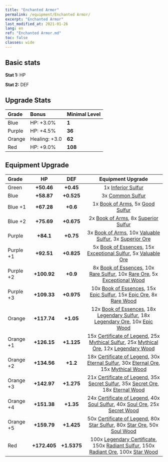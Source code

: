 ```yaml
---
title: "Enchanted Armor"
permalink: /equipment/Enchanted Armor/
excerpt: "Enchanted Armor"
last_modified_at: 2021-01-26
lang: en
ref: "Enchanted Armor.md"
toc: false
classes: wide
---
```


## Basic stats
 **Stat 1:** HP

 **Stat 2:** DEF

## Upgrade Stats
  |     Grade    |   Bonus | Minimal Level | 
  |:-------------|:--------|:--------------| 
  | Blue | HP: +3.0% | **1** | 
  | Purple | HP: +4.5% | **36** | 
  | Orange | Healing: +3.0 | **62** | 
  | Red | HP: +9.0% | **108** | 


## Equipment Upgrade
  |          Grade      | HP | DEF | Equipment Upgrade |
  |:--------------------|:---------:|:---------:|:----------------:|
  | Green | **+50.46** | **+0.45** | 1x [ Inferior Sulfur](/Items/mat_40/) |
  | Blue | **+58.87** | **+0.525** | 3x [ Common Sulfur](/Items/mat_79/) |
  | Blue +1 | **+67.28** | **+0.6** | 1x [ Book of Arms](/Items/mat_32/), 5x [ Good Sulfur](/Items/mat_92/) |
  | Blue +2 | **+75.69** | **+0.675** | 2x [ Book of Arms](/Items/mat_71/), 8x [ Superior Sulfur](/Items/mat_30/) |
  | Purple | **+84.1** | **+0.75** | 3x [ Book of Arms](/Items/mat_6/), 10x [ Valuable Sulfur](/Items/mat_66/), 3x [ Superior Ore](/Items/mat_13/) |
  | Purple +1 | **+92.51** | **+0.825** | 5x [ Book of Essences](/Items/mat_44/), 15x [ Exceptional Sulfur](/Items/mat_1/), 5x [ Valuable Ore](/Items/mat_55/) |
  | Purple +2 | **+100.92** | **+0.9** | 8x [ Book of Essences](/Items/mat_84/), 10x [ Rare Sulfur](/Items/mat_46/), 10x [ Rare Ore](/Items/mat_2/), 5x [ Exceptional Wood](/Items/mat_82/) |
  | Purple +3 | **+109.33** | **+0.975** | 10x [ Book of Essences](/Items/mat_20/), 15x [ Epic Sulfur](/Items/mat_83/), 15x [ Epic Ore](/Items/mat_42/), 8x [ Rare Wood](/Items/mat_14/) |
  | Orange | **+117.74** | **+1.05** | 12x [ Book of Essences](/Items/mat_60/), 18x [ Legendary Sulfur](/Items/mat_18/), 18x [ Legendary Ore](/Items/mat_81/), 10x [ Epic Wood](/Items/mat_57/) |
  | Orange +1 | **+126.15** | **+1.125** | 15x [ Certificate of Legend](/Items/mat_96/), 25x [ Mythical Sulfur](/Items/mat_35/), 25x [ Mythical Ore](/Items/mat_23/), 12x [ Legendary Wood](/Items/mat_93/) |
  | Orange +2 | **+134.56** | **+1.2** | 18x [ Certificate of Legend](/Items/mat_25/), 30x [ Eternal Sulfur](/Items/mat_97/), 30x [ Eternal Ore](/Items/mat_36/), 15x [ Mythical Wood](/Items/mat_9/) |
  | Orange +3 | **+142.97** | **+1.275** | 21x [ Certificate of Legend](/Items/mat_38/), 35x [ Secret Sulfur](/Items/mat_7/), 35x [ Secret Ore](/Items/mat_99/), 18x [ Eternal Wood](/Items/mat_75/) |
  | Orange +4 | **+151.38** | **+1.35** | 24x [ Certificate of Legend](/Items/mat_100/), 40x [ Soul Sulfur](/Items/mat_73/), 40x [ Soul Ore](/Items/mat_8/), 25x [ Secret Wood](/Items/mat_87/) |
  | Orange +5 | **+159.79** | **+1.425** | 50x [ Certificate of Legend](/Items/mat_11/), 80x [ Star Sulfur](/Items/mat_101/), 80x [ Star Ore](/Items/mat_72/), 50x [ Soul Wood](/Items/mat_49/) |
  | Red | **+172.405** | **+1.5375** | 100x [ Legendary Certificate](/Items/mat_76/), 150x [ Radiant Sulfur](/Items/mat_10/), 150x [ Radiant Ore](/Items/mat_88/), 100x [ Star Wood](/Items/mat_63/) |

